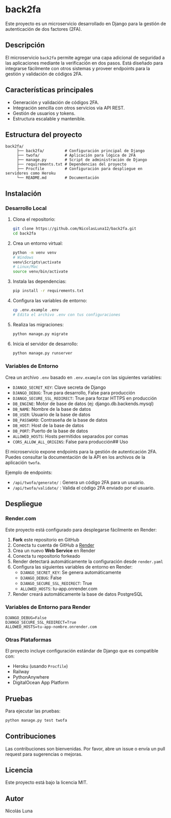 # back2fa

Este proyecto es un microservicio desarrollado en Django para la gestión de autenticación de dos factores (2FA).

## Descripción

El microservicio `back2fa` permite agregar una capa adicional de seguridad a las aplicaciones mediante la verificación en dos pasos. Está diseñado para integrarse fácilmente con otros sistemas y proveer endpoints para la gestión y validación de códigos 2FA.

## Características principales
- Generación y validación de códigos 2FA.
- Integración sencilla con otros servicios vía API REST.
- Gestión de usuarios y tokens.
- Estructura escalable y mantenible.

## Estructura del proyecto
```
back2fa/
	 ├── back2fa/         # Configuración principal de Django
	 ├── twofa/           # Aplicación para lógica de 2FA
	 ├── manage.py        # Script de administración de Django
	 ├── requirements.txt # Dependencias del proyecto
	 ├── Procfile         # Configuración para despliegue en servidores como Heroku
	 └── README.md        # Documentación
```

## Instalación

### Desarrollo Local

1. Clona el repositorio:
   ```sh
   git clone https://github.com/NicolasLuna12/back2fa.git
   cd back2fa
   ```

2. Crea un entorno virtual:
   ```sh
   python -m venv venv
   # Windows
   venv\Scripts\activate
   # Linux/Mac
   source venv/bin/activate
   ```

3. Instala las dependencias:
   ```sh
   pip install -r requirements.txt
   ```

4. Configura las variables de entorno:
   ```sh
   cp .env.example .env
   # Edita el archivo .env con tus configuraciones
   ```

5. Realiza las migraciones:
   ```sh
   python manage.py migrate
   ```

6. Inicia el servidor de desarrollo:
   ```sh
   python manage.py runserver
   ```

### Variables de Entorno

Crea un archivo `.env` basado en `.env.example` con las siguientes variables:

- `DJANGO_SECRET_KEY`: Clave secreta de Django
- `DJANGO_DEBUG`: True para desarrollo, False para producción
- `DJANGO_SECURE_SSL_REDIRECT`: True para forzar HTTPS en producción
- `DB_ENGINE`: Motor de base de datos (ej: django.db.backends.mysql)
- `DB_NAME`: Nombre de la base de datos
- `DB_USER`: Usuario de la base de datos
- `DB_PASSWORD`: Contraseña de la base de datos
- `DB_HOST`: Host de la base de datos
- `DB_PORT`: Puerto de la base de datos
- `ALLOWED_HOSTS`: Hosts permitidos separados por comas
- `CORS_ALLOW_ALL_ORIGINS`: False para producción## Uso

El microservicio expone endpoints para la gestión de autenticación 2FA. Puedes consultar la documentación de la API en los archivos de la aplicación `twofa`.

Ejemplo de endpoints:
- `/api/twofa/generate/` : Genera un código 2FA para un usuario.
- `/api/twofa/validate/` : Valida el código 2FA enviado por el usuario.

## Despliegue

### Render.com

Este proyecto está configurado para desplegarse fácilmente en Render:

1. **Fork** este repositorio en GitHub
2. Conecta tu cuenta de GitHub a [Render](https://render.com)
3. Crea un nuevo **Web Service** en Render
4. Conecta tu repositorio forkeado
5. Render detectará automáticamente la configuración desde `render.yaml`
6. Configura las siguientes variables de entorno en Render:
   - `DJANGO_SECRET_KEY`: Se genera automáticamente
   - `DJANGO_DEBUG`: False
   - `DJANGO_SECURE_SSL_REDIRECT`: True
   - `ALLOWED_HOSTS`: tu-app.onrender.com
7. Render creará automáticamente la base de datos PostgreSQL

### Variables de Entorno para Render

```env
DJANGO_DEBUG=False
DJANGO_SECURE_SSL_REDIRECT=True
ALLOWED_HOSTS=tu-app-nombre.onrender.com
```

### Otras Plataformas

El proyecto incluye configuración estándar de Django que es compatible con:
- Heroku (usando `Procfile`)
- Railway
- PythonAnywhere
- DigitalOcean App Platform

## Pruebas

Para ejecutar las pruebas:
```sh
python manage.py test twofa
```

## Contribuciones

Las contribuciones son bienvenidas. Por favor, abre un issue o envía un pull request para sugerencias o mejoras.

## Licencia

Este proyecto está bajo la licencia MIT.

## Autor

Nicolás Luna
